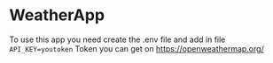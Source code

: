 # WeatherApp
To use this app you need create the .env file and add in file `API_KEY=youtoken` 
Token you can get on https://openweathermap.org/

